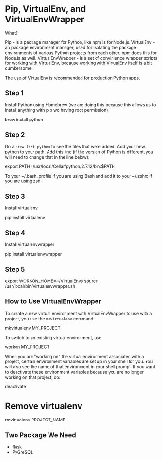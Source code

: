 # Pip, VirtualEnv, and VirtualEnvWrapper

What?

Pip - is a package manager for Python, like npm is for Node.js.
VirtualEnv - an package environment manager, used for isolating the package environments of various Python projects from each other. npm does this for Node.js as well.
VirtualEnvWrapper - is a set of convinience wrapper scripts for working with VirtualEnv, because working with VirtualEnv itself is a bit cumbersome.

The use of VirtualEnv is recommended for production Python apps.

## Step 1

Install Python using Homebrew (we are doing this because this allows us to install anything with pip wo having root permission)

brew install python

## Step 2

Do a `brew list python` to see the files that were added. Add your new python to your path. Add this line (if the version of Python is different, you will need to change that in the line below):

export PATH=/usr/local/Cellar/python/2.7.12/bin:$PATH

To your ~/.bash_profile if you are using Bash and add it to your ~/.zshrc if you are using zsh.

## Step 3

Install virtualenv

pip install virtualenv

## Step 4

Install virtualenvwrapper

pip install virtualenvwrapper

## Step 5

export WORKON_HOME=~/VirtualEnvs
source /usr/local/bin/virtualenvwrapper.sh


## How to Use VirtualEnvWrapper

To create a new virtual environment with VirtualEnvWrapper to use with a project, you use the `mkvirtualenv` command:

mkvirtualenv MY_PROJECT

To switch to an existing virtual environment, use

workon MY_PROJECT

When you are "working on" the virtual environment associated with a project, certain environment variables are set up in your shell for you. You will also see the name of that environment in your shell prompt. If you want to deactivate these environment variables because you are no longer working on that project, do:

deactivate

# Remove virtualenv
rmvirtualenv PROJECT_NAME

## Two Package We Need

* flask
* PyGreSQL
